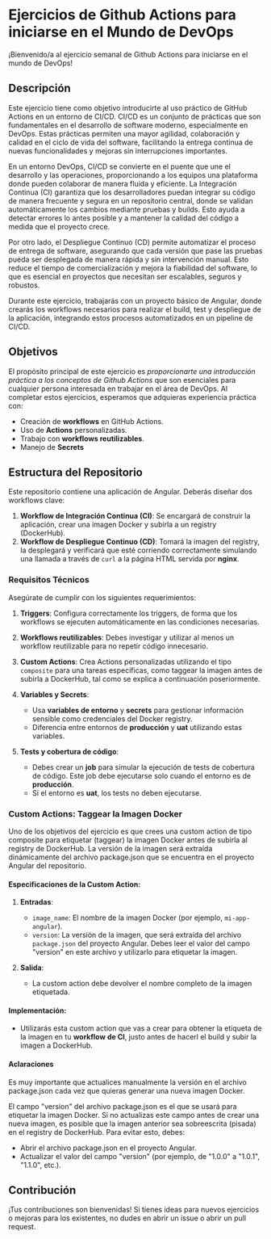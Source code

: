 # Ejercicios de Github Actions  para iniciarse en el Mundo de DevOps

¡Bienvenido/a al ejercicio semanal de Github Actions para iniciarse en el mundo de DevOps!

## Descripción

Este ejercicio tiene como objetivo introducirte al uso práctico de GitHub Actions en un entorno de CI/CD. CI/CD es un conjunto de prácticas que son fundamentales en el desarrollo de software moderno, especialmente en DevOps. Estas prácticas permiten una mayor agilidad, colaboración y calidad en el ciclo de vida del software, facilitando la entrega continua de nuevas funcionalidades y mejoras sin interrupciones importantes.

En un entorno DevOps, CI/CD se convierte en el puente que une el desarrollo y las operaciones, proporcionando a los equipos una plataforma donde pueden colaborar de manera fluida y eficiente. La Integración Continua (CI) garantiza que los desarrolladores puedan integrar su código de manera frecuente y segura en un repositorio central, donde se validan automáticamente los cambios mediante pruebas y builds. Esto ayuda a detectar errores lo antes posible y a mantener la calidad del código a medida que el proyecto crece.

Por otro lado, el Despliegue Continuo (CD) permite automatizar el proceso de entrega de software, asegurando que cada versión que pase las pruebas pueda ser desplegada de manera rápida y sin intervención manual. Esto reduce el tiempo de comercialización y mejora la fiabilidad del software, lo que es esencial en proyectos que necesitan ser escalables, seguros y robustos.

Durante este ejercicio, trabajarás con un proyecto básico de Angular, donde crearás los workflows necesarios para realizar el build, test y despliegue de la aplicación, integrando estos procesos automatizados en un pipeline de CI/CD.

## Objetivos

El propósito principal de este ejercicio es _proporcionarte una introducción práctica a los conceptos de Github Actions_ que son esenciales para cualquier persona interesada en trabajar en el área de DevOps. Al completar estos ejercicios, esperamos que adquieras experiencia práctica con:

- Creación de **workflows** en GitHub Actions.
- Uso de **Actions** personalizadas.
- Trabajo con **workflows reutilizables**.
- Manejo de **Secrets**

## Estructura del Repositorio

Este repositorio contiene una aplicación de Angular. Deberás diseñar dos workflows clave:
1. **Workflow de Integración Continua (CI)**: Se encargará de construir la aplicación, crear una imagen Docker y subirla a un registry (DockerHub).
2. **Workflow de Despliegue Continuo (CD)**: Tomará la imagen del registry, la desplegará y verificará que esté corriendo correctamente simulando una llamada a través de `curl` a la página HTML servida por **nginx**.


### Requisitos Técnicos
Asegúrate de cumplir con los siguientes requerimientos:

1. **Triggers**: Configura correctamente los triggers, de forma que los workflows se ejecuten automáticamente en las condiciones necesarias.
   
2. **Workflows reutilizables**: Debes investigar y utilizar al menos un workflow reutilizable para no repetir código innecesario.

3. **Custom Actions**: Crea Actions personalizadas utilizando el tipo `composite` para una tareas específicas, como taggear la imagen antes de subirla a DockerHub, tal como se explica a continuación poseriormente.

4. **Variables y Secrets**:
   - Usa **variables de entorno** y **secrets** para gestionar información sensible como credenciales del Docker registry.
   - Diferencia entre entornos de **producción** y **uat** utilizando estas variables.

5. **Tests y cobertura de código**:
   - Debes crear un **job** para simular la ejecución de tests de cobertura de código. Este job debe ejecutarse solo cuando el entorno es de **producción**.
   - Si el entorno es **uat**, los tests no deben ejecutarse.


### Custom Actions: Taggear la Imagen Docker

Uno de los objetivos del ejercicio es que crees una custom action de tipo composite para etiquetar (taggear) la imagen Docker antes de subirla al registry de DockerHub. La versión de la imagen será extraída dinámicamente del archivo package.json que se encuentra en el proyecto Angular del repositorio.

#### Especificaciones de la Custom Action:

1. **Entradas**:
    - `image_name`: El nombre de la imagen Docker (por ejemplo, `mi-app-angular`).
    - `version`: La versión de la imagen, que será extraída del archivo `package.json` del proyecto Angular. Debes leer el valor del campo "version" en este archivo y utilizarlo para etiquetar la imagen.

2. **Salida**:
    - La custom action debe devolver el nombre completo de la imagen etiquetada.

#### Implementación:

- Utilizarás esta custom action que vas a crear para obtener la etiqueta de la imagen en tu **workflow de CI**, justo antes de hacerl el build y subir la imagen a DockerHub.

#### Aclaraciones

Es muy importante que actualices manualmente la versión en el archivo package.json cada vez que quieras generar una nueva imagen Docker.

El campo "version" del archivo package.json es el que se usará para etiquetar la imagen Docker. Si no actualizas este campo antes de crear una nueva imagen, es posible que la imagen anterior sea sobreescrita (pisada) en el registry de DockerHub. Para evitar esto, debes:

- Abrir el archivo package.json en el proyecto Angular.
- Actualizar el valor del campo "version" (por ejemplo, de "1.0.0" a "1.0.1", "1.1.0", etc.).

## Contribución

¡Tus contribuciones son bienvenidas! Si tienes ideas para nuevos ejercicios o mejoras para los existentes, no dudes en abrir un issue o abrir un pull request.